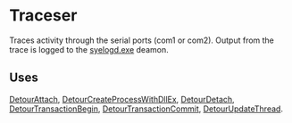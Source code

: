 Traceser
========

Traces activity through the serial ports (com1 or com2). Output from the
trace is logged to the [syelogd.exe](SampleSyelog) deamon.

Uses
----

[DetourAttach](DetourAttach),
[DetourCreateProcessWithDllEx](DetourCreateProcessWithDllEx),
[DetourDetach](DetourDetach),
[DetourTransactionBegin](DetourTransactionBegin),
[DetourTransactionCommit](DetourTransactionCommit),
[DetourUpdateThread](DetourUpdateThread).
